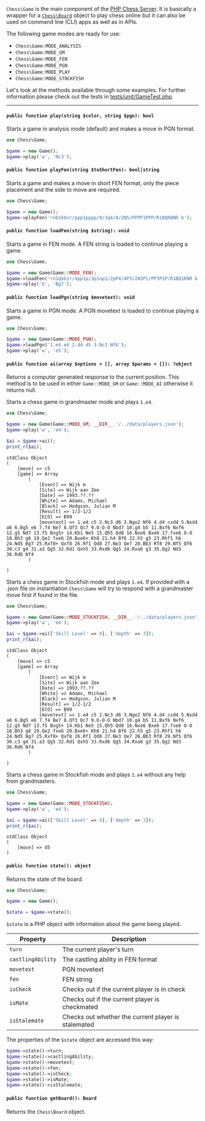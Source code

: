 `Chess\Game` is the main component of the [PHP Chess Server](https://github.com/chesslablab/chess-server). It is basically a wrapper for a [`Chess\Board`](https://php-chess.readthedocs.io/en/latest/board/) object to play chess online but it can also be used on command line (CLI) apps as well as in APIs.

The following game modes are ready for use:

- `Chess\Game:MODE_ANALYSIS`
- `Chess\Game:MODE_GM`
- `Chess\Game:MODE_FEN`
- `Chess\Game:MODE_PGN`
- `Chess\Game:MODE_PLAY`
- `Chess\Game:MODE_STOCKFISH`

Let's look at the methods available through some examples. For further information please check out the tests in [tests/unit/GameTest.php](https://github.com/chesslablab/php-chess/blob/master/tests/unit/GameTest.php).

---

#### `public function play(string $color, string $pgn): bool`

Starts a game in analysis mode (default) and makes a move in PGN format.

```php
use Chess\Game;

$game = new Game();
$game->play('w', 'Nc3');
```

#### `public function playFen(string $toShortFen): bool|string`

Starts a game and makes a move in short FEN format, only the piece placement and the side to move are required.

```php
use Chess\Game;

$game = new Game();
$game->playFen('rnb1kbnr/ppp1pppp/8/3q4/8/2N5/PPPP1PPP/R1BQKBNR b');
```

#### `public function loadFen(string $string): void`

Starts a game in FEN mode. A FEN string is loaded to continue playing a game.

```php
use Chess\Game;

$game = new Game(Game::MODE_FEN);
$game->loadFen('rn1qkb1r/4pp1p/3p1np1/2pP4/4P3/2N3P1/PP3P1P/R1BQ1KNR b kq - 0 9');
$game->play('b', 'Bg7');
```

#### `public function loadPgn(string $movetext): void`

Starts a game in PGN mode. A PGN movetext is loaded to continue playing a game.

```php
use Chess\Game;

$game = new Game(Game::MODE_PGN);
$game->loadPgn('1.e4 e6 2.d4 d5 3.Nc3 Nf6');
$game->play('w', 'e5');
```

#### `public function ai(array $options = [], array $params = []): ?object`

Returns a computer generated response to the current position. This method is to be used in either `Game::MODE_GM` or `Game::MODE_AI` otherwise it returns null.

Starts a chess game in grandmaster mode and plays `1.e4`.

```php
use Chess\Game;

$game = new Game(Game::MODE_GM, __DIR__.'/../data/players.json');
$game->play('w', 'e4');

$ai = $game->ai();
print_r($ai);
```
```
stdClass Object
(
    [move] => c5
    [game] => Array
        (
            [Event] => Wijk m
            [Site] => Wijk aan Zee
            [Date] => 1993.??.??
            [White] => Adams, Michael
            [Black] => Hodgson, Julian M
            [Result] => 1/2-1/2
            [ECO] => B99
            [movetext] => 1.e4 c5 2.Nc3 d6 3.Nge2 Nf6 4.d4 cxd4 5.Nxd4 a6 6.Bg5 e6 7.f4 Be7 8.Qf3 Qc7 9.O-O-O Nbd7 10.g4 b5 11.Bxf6 Nxf6 12.g5 Nd7 13.f5 Bxg5+ 14.Kb1 Ne5 15.Qh5 Qd8 16.Nxe6 Bxe6 17.fxe6 O-O 18.Bh3 g6 19.Qe2 fxe6 20.Bxe6+ Kh8 21.h4 Bf6 22.h5 g5 23.Rhf1 h6 24.Nd5 Bg7 25.Rxf8+ Qxf8 26.Rf1 Qd8 27.Ne3 Qe7 28.Bb3 Rf8 29.Nf5 Qf6 30.c3 g4 31.a3 Qg5 32.Rd1 Qxh5 33.Rxd6 Qg5 34.Rxa6 g3 35.Qg2 Nd3 36.Rd6 Nf4
        )

)
```

Starts a chess game in Stockfish mode and plays `1.e4`. If provided with a .json file on instantiation `Chess\Game` will try to respond with a grandmaster move first if found in the file.

```php
use Chess\Game;

$game = new Game(Game::MODE_STOCKFISH, __DIR__.'/../data/players.json');
$game->play('w', 'e4');

$ai = $game->ai(['Skill Level' => 9], ['depth' => 3]);
print_r($ai);
```
```
stdClass Object
(
    [move] => c5
    [game] => Array
        (
            [Event] => Wijk m
            [Site] => Wijk aan Zee
            [Date] => 1993.??.??
            [White] => Adams, Michael
            [Black] => Hodgson, Julian M
            [Result] => 1/2-1/2
            [ECO] => B99
            [movetext] => 1.e4 c5 2.Nc3 d6 3.Nge2 Nf6 4.d4 cxd4 5.Nxd4 a6 6.Bg5 e6 7.f4 Be7 8.Qf3 Qc7 9.O-O-O Nbd7 10.g4 b5 11.Bxf6 Nxf6 12.g5 Nd7 13.f5 Bxg5+ 14.Kb1 Ne5 15.Qh5 Qd8 16.Nxe6 Bxe6 17.fxe6 O-O 18.Bh3 g6 19.Qe2 fxe6 20.Bxe6+ Kh8 21.h4 Bf6 22.h5 g5 23.Rhf1 h6 24.Nd5 Bg7 25.Rxf8+ Qxf8 26.Rf1 Qd8 27.Ne3 Qe7 28.Bb3 Rf8 29.Nf5 Qf6 30.c3 g4 31.a3 Qg5 32.Rd1 Qxh5 33.Rxd6 Qg5 34.Rxa6 g3 35.Qg2 Nd3 36.Rd6 Nf4
        )

)
```

Starts a chess game in Stockfish mode and plays `1.e4` without any help from grandmasters.

```php
use Chess\Game;

$game = new Game(Game::MODE_STOCKFISH);
$game->play('w', 'e4');

$ai = $game->ai(['Skill Level' => 9], ['depth' => 3]);
print_r($ai);
```
```
stdClass Object
(
    [move] => d5
)
```

#### `public function state(): object`

Returns the state of the board.

```php
use Chess\Game;

$game = new Game();

$state = $game->state();
```

`$state` is a PHP object with information about the game being played.

| Property          | Description                                         |
|-------------------|-----------------------------------------------------|
| `turn`            | The current player's turn                           |
| `castlingAbility` | The castling ability in FEN format                  |
| `movetext`        | PGN movetext                                        |
| `fen`             | FEN string                                          |
| `isCheck`         | Checks out if the current player is in check        |
| `isMate`          | Checks out if the current player is checkmated      |
| `isStalemate`     | Checks out whether the current player is stalemated |

The properties of the  `$state` object are accessed this way:

```php
$game->state()->turn;
$game->state()->castlingAbility;
$game->state()->movetext;
$game->state()->fen;
$game->state()->isCheck;
$game->state()->isMate;
$game->state()->isStalemate;
```

#### `public function getBoard(): Board`

Returns the `Chess\Board` object.
